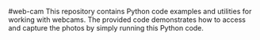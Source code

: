 #web-cam
This repository contains Python code examples and utilities for working with webcams. The provided code demonstrates how to access and capture the photos by simply running this Python code.
